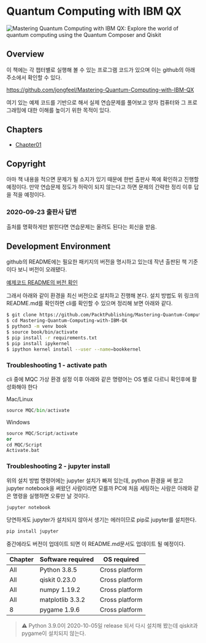 # Quantum Computing with IBM QX

![Mastering Quantum Computing with IBM QX: Explore the world of quantum computing using the Quantum Composer and Qiskit](https://image.aladin.co.kr/product/22215/35/cover500/k852636515_1.jpg)

## Overview

이 책에는 각 챕터별로 실행해 볼 수 있는 프로그램 코드가 있으며 이는 github의 아래 주소에서 확인할 수 있다.

https://github.com/jongfeel/Mastering-Quantum-Computing-with-IBM-QX

여기 있는 예제 코드를 기반으로 해서 실제 연습문제를 풀어보고 양자 컴퓨터와 그 프로그래밍에 대한 이해를 높이기 위한 목적이 있다.

## Chapters

- [Chapter01](/Chapter01)

## Copyright

아마 책 내용을 적으면 문제가 될 소지가 있기 때문에 한번 출판사 쪽에 확인하고 진행할 예정이다. 만약 연습문제 정도가 허락이 되지 않는다고 하면 문제의 간략한 정리 이후 답을 적을 예정이다.

### 2020-09-23 출판사 답변

출처를 명확하게만 밝힌다면 연습문제는 올려도 된다는 회신을 받음.

## Development Environment

github의 README에는 필요한 패키지의 버전을 명시하고 있는데 작년 출판된 책 기준이다 보니 버전이 오래됐다.

[예제코드 README의 버전 확인](https://github.com/jongfeel/Mastering-Quantum-Computing-with-IBM-QX#software-and-hardware-list)

그래서 아래와 같이 환경을 최신 버전으로 설치하고 진행해 본다.
설치 방법도 위 링크의 README.md를 확인하면 cli를 확인할 수 있으며 정리해 보면 아래와 같다.

``` bash
$ git clone https://github.com/PacktPublishing/Mastering-Quantum-Computingwith-IBM-QX.git
$ cd Mastering-Quantum-Computing-with-IBM-QX
$ python3 -m venv book
$ source book/bin/activate
$ pip install -r requirements.txt
$ pip install ipykernel
$ ipython kernel install --user --name=bookkernel
```

### Troubleshooting 1 - activate path

cli 중에 MQC 가상 환경 설정 이후 아래와 같은 명령어는 OS 별로 다르니 확인후에 활성화해야 한다

Mac/Linux

``` python
source MQC/bin/activate
```

Windows

``` python
source MQC/Script/activate
or
cd MQC/Script
Activate.bat
```

### Troubleshooting 2 - jupyter install

위의 설치 방법 명령어에는 jupyter 설치가 빠져 있는데, python 환경을 써 왔고 jupyter notebook을 써왔던 사람이라면 모를까 PC에 처음 세팅하는 사람은 아래와 같은 명령을 실행하면 오류만 날 것이다.

``` python
jupyter notebook
```

당연하게도 jupyter가 설치되지 않아서 생기는 에러이므로 pip로 jupyter를 설치한다.

``` python
pip install jupyter
```

중간에라도 버전이 업데이트 되면 이 README.md문서도 업데이트 될 예정이다.

| Chapter | Software required | OS required |
| -------- | ------------------------------------ | ----------------------------------- |
| All | Python 3.8.5 | Cross platform |
| All | qiskit 0.23.0 | Cross platform |
| All | numpy 1.19.2 | Cross platform |
| All | matplotlib 3.3.2 | Cross platform |
| 8 | pygame 1.9.6 | Cross platform |

> :warning: Python 3.9.0이 2020-10-05일 release 되서 다시 설치해 봤는데 qiskit과 pygame이 설치되지 않는다.
